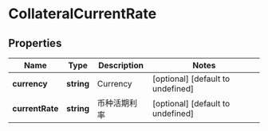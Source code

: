# CollateralCurrentRate

## Properties

Name | Type | Description | Notes
------------ | ------------- | ------------- | -------------
**currency** | **string** | Currency | [optional] [default to undefined]
**currentRate** | **string** | 币种活期利率 | [optional] [default to undefined]

